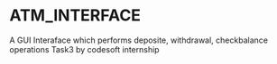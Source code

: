 # ATM_INTERFACE
 A GUI Interaface which performs deposite, withdrawal, checkbalance operations Task3 by  codesoft internship
